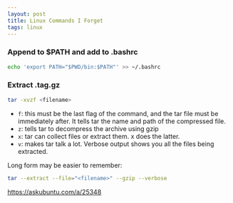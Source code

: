 ```yaml
---
layout: post
title: Linux Commands I Forget
tags: linux
---
```


### Append to $PATH and add to .bashrc

```bash
echo 'export PATH="$PWD/bin:$PATH"' >> ~/.bashrc
```

### Extract .tag.gz

```bash
tar -xvzf <filename>
```

- `f`: this must be the last flag of the command, and the tar file must be immediately after. It tells tar the name and path of the compressed file.
- `z`: tells tar to decompress the archive using gzip
- `x`: tar can collect files or extract them. x does the latter.
- `v`: makes tar talk a lot. Verbose output shows you all the files being extracted.

Long form may be easier to remember:

```bash
tar --extract --file="<filename>" --gzip --verbose
```

https://askubuntu.com/a/25348
